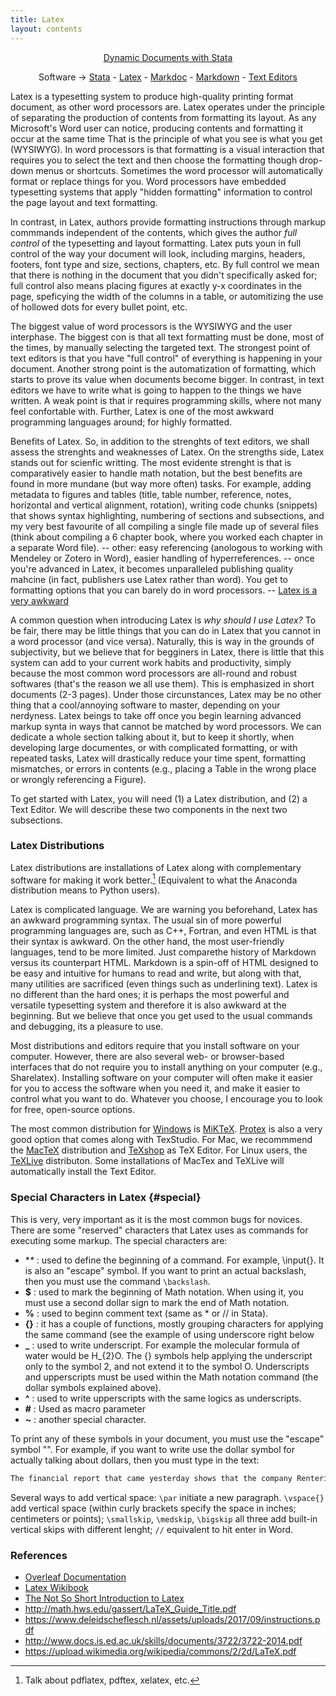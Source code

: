 ```yaml
---
title: Latex
layout: contents
---
```


<a name="Contents"></a>
<p style="text-align: center;">
<a href="https://crenteriam.github.io/training/dynamic-documents/dynamicdocs-stata/">Dynamic Documents with Stata</a>
</p>
<p style="text-align: center;">
Software &rarr; <a href="#">Stata</a> - <a href="#">Latex</a> - <a href="#">Markdoc</a> - <a href="#">Markdown</a> - <a href="#">Text Editors</a>
</p>

Latex is a typesetting system to produce high-quality printing format document, as other word processors are. Latex operates under the principle of separating the production of contents from formatting its layout. As any Microsoft's Word user can notice, producing contents and formatting it occur at the same time That is the principle of what you see is what you get (WYSIWYG). In word processors is that formatting is a visual interaction that requires you to select the text and then choose the formatting though drop-down menus or shortcuts. Sometimes the word processor will automatically format or replace things for you. Word processors have embedded typesetting systems that apply "hidden formatting" information to control the page layout and text formatting.

In contrast, in Latex, authors provide formatting instructions through markup commmands independent of the contents, which gives the author *full control* of the typesetting and layout formatting. Latex puts youn in full control of the way your document will look, including margins, headers, footers, font type and size, sections, chapters, etc.  By full control we mean that there is nothing in the document that you didn't specifically asked for; full control also means placing figures at exactly  y-x coordinates in the page, speficying the width of the columns in a table, or automitizing the use of hollowed dots for every bullet point, etc.

The biggest value of word processors is the WYSIWYG and the user interphase. The biggest con is that all text formatting must be done, most of the times, by manually selecting the targeted text. The strongest point of text editors is that you have "full control" of everything is happening in your document. Another strong point is the automatization of formatting, which starts to prove its value when documents become bigger. In contrast, in text editors we have to write what is going to happen to the things we have written. A weak point is that ir requires programming skills, where not many feel confortable with. Further, Latex is one of the most awkward programming languages around; for highly formatted.

Benefits of Latex. So, in addition to the strenghts of text editors, we shall assess the strenghts and weaknesses of Latex. On the strengths side, Latex stands out for scienfic writting. The most evidente strenght is that is comparatively easier to handle math notation, but the best benefits are found in more mundane (but way more often) tasks. For example, adding metadata to figures and tables (title, table number, reference, notes, horizontal and vertical alignment, rotation), writing code chunks (snippets) that shows syntax highlighting, numbering of sections and subsections, and my very best favourite of all compiling a single file made up of several files (think about compiling a 6 chapter book, where you worked each chapter in a separate Word file).
-- other: easy referencing (anologous to working with Mendeley or Zotero in Word), easier handling of hyperreferences.
-- once you're advanced in Latex, it becomes unparalleled publishing quality mahcine (in fact, publishers use Latex rather than word). You get to formatting options that you can barely do in word processors.
-- [Latex is a very awkward](https://tex.stackexchange.com/questions/222500/why-is-latex-so-complicated)

A common question when introducing Latex is *why should I use Latex?* To be fair, there may be little things that you can do in Latex that you cannot in a word processor (and vice versa). Naturally, this is way in the grounds of subjectivity, but we believe that for begginers in Latex,  there is little that this system can add to your current work habits and productivity, simply because the most common word processors are all-round and robust softwares (that's the reason we all use them). This is emphasized in short documents (2-3 pages). Under those circunstances, Latex may be no other thing that a cool/annoying software to master, depending on your nerdyness. Latex beings to take off once you begin learning advanced markup synta in ways that cannot be matched by word processors. We can dedicate a whole section talking about it, but to keep it shortly, when developing large documentes, or with complicated formatting, or with repeated tasks, Latex will drastically reduce your time spent, formatting mismatches, or errors in contents (e.g., placing a Table in the wrong place or wrongly referencing a Figure).

To get started with Latex, you will need (1) a Latex distribution, and (2) a Text Editor. We will describe these two components in the next two subsections.

### Latex Distributions

 Latex distributions are installations of Latex along with complementary software for making it work better.[^1] (Equivalent to what the Anaconda distribution means to Python users).

 Latex is complicated language. We are warning you beforehand, Latex has an awkward programming syntax. The usual sin of more powerful programming languages are, such as C++, Fortran, and even HTML is that their syntax is awkward. On the other hand, the most user-friendly languages, tend to be more limited. Just comparethe history of Markdown versus its counterpart HTML. Markdown is a spin-off of HTML designed to be easy and intuitive for humans to read and write, but along with that, many utilities are sacrificed (even things such as underlining text). Latex is no different than the hard ones; it is perhaps the most powerful and versatile typesetting system and therefore it is also awkward at the beginning. But we believe that once you get used to the usual commands and debugging, its a pleasure to use.

 Most distributions and editors require that you install software on your computer. However, there are also several web- or browser-based interfaces that do not require you to install anything on your computer (e.g., Sharelatex). Installing software on your computer will often make it easier for you to access the software when you need it, and make it easier to control
 what you want to do. Whatever you choose, I encourage you to look for free, open-source options.

 The most common distribution for <u>Windows</u> is [MiKTeX](https://miktex.org/). [Protex](http://www.tug.org/protext/) is also a very good option that comes along with TexStudio. For Mac, we recommmend the [MacTeX](http://tug.org/mactex/) distribution and [TeXshop](https://pages.uoregon.edu/koch/texshop/) as TeX Editor. For Linux users, the [TeXLive](https://www.tug.org/texlive/) distributon. Some installations of MacTex and TeXLive will automatically install the Text Editor.

### Special Characters in Latex {#special}

This is very, very important as it is the most common bugs for novices. There are some "reserved" characters that Latex uses as commands for executing some markup. The special characters are:

- **\** : used to define the beginning of a command. For example, \input{}. It is also an "escape" symbol. If you want to print an actual backslash, then you must use the command `\backslash`.
- **$** : used to mark the beginning of Math notation. When using it, you must use a second dollar sign to mark the end of Math notation.
- **%** : used to beginn comment text (same as * or // in Stata).
- **{}** : it has a couple of functions, mostly grouping characters for applying the same command (see the example of using underscore right below
- **_** : used to write underscript. For example the molecular formula of water would be H_{2}O. The {} symbols help applying the underscript only to the symbol 2, and not extend it to the symbol O. Underscripts and upperscripts must be used within the Math notation command (the dollar symbols explained above).
- **^** : used to write upperscripts with the same logics as underscripts.
- **\#** : Used as macro parameter
- **~** : another special character.

To print any of these symbols in your document, you must use the "escape" symbol "\". For example, if you want to write use the dollar symbol for actually talking about dollars, then you must type in the text:

```latex
The financial report that came yesterday shows that the company Renteria \& Ingram Co. had a yearly profit of \$165,000, which represents a 25\%.
```

Several ways to add vertical space: `\par` initiate a new paragraph. `\vspace{}` add vertical space (within curly brackets specify the space in inches; centimeters or points); `\smallskip`, `\medskip`, `\bigskip` all three add built-in vertical skips with different lenght; `//` equivalent to hit enter in Word.



### References
- [Overleaf Documentation](https://www.overleaf.com/learn)
- [Latex Wikibook](https://en.wikibooks.org/wiki/LaTeX)
- [The Not So Short Introduction to Latex](http://mirrors.rit.edu/CTAN/info/lshort/english/lshort-letter.pdf)
- http://math.hws.edu/gassert/LaTeX_Guide_Title.pdf
- https://www.deleidscheflesch.nl/assets/uploads/2017/09/instructions.pdf
- http://www.docs.is.ed.ac.uk/skills/documents/3722/3722-2014.pdf
- https://upload.wikimedia.org/wikipedia/commons/2/2d/LaTeX.pdf


[^1]: Talk about pdflatex, pdftex, xelatex, etc.
[^1]: See [comparison of TeX Editors](https://en.wikipedia.org/wiki/Comparison_of_TeX_editors).
[^2]: This image and the explanation is taken from [Dickimaw's website](https://www.dickimaw-books.com/latex/novices/html/commonerrors.html).
